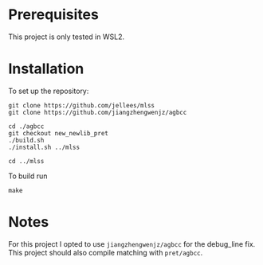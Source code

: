 # Prerequisites

This project is only tested in WSL2.

# Installation

To set up the repository:

	git clone https://github.com/jellees/mlss
	git clone https://github.com/jiangzhengwenjz/agbcc

	cd ./agbcc
    git checkout new_newlib_pret
	./build.sh
	./install.sh ../mlss

	cd ../mlss

To build run

    make

# Notes

For this project I opted to use `jiangzhengwenjz/agbcc` for the debug_line fix. This project should also compile matching with `pret/agbcc`.